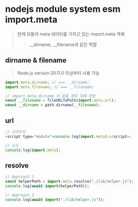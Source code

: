 # nodejs module system esm import.meta

> 현재 모듈의 meta 데이터를 가지고 있는 import.meta 객체
>
> > \_\_dirname, \_\_filename과 같은 역할

## dirname & filename

> Node.js version 20.11.0 이상부터 사용 가능

```js
import.meta.dirname; // === __dirname;
import.meta.filename; // === __filename;

// import.meta.dirname 이 없을 경우 대체 방법
const __filename = fileURLToPath(import.meta.url);
const __dirname = path.dirname(__filename);
```

## url

```js
// 브라우저
<script type="module">console.log(import.meta);</script>;

// 노드
console.log(import.meta);
```

## resolve

```js
// Approach 1
const helperPath = import.meta.resolve("./lib/helper.js");
console.log(await import(helperPath));

// Approach 2
console.log(await import("./lib/helper.js"));
```
